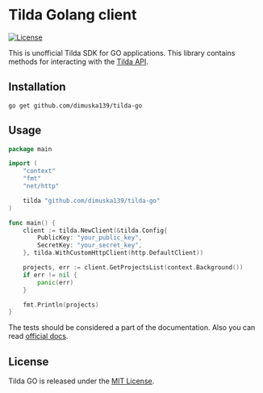 # Tilda Golang client

[![License](https://img.shields.io/github/license/mashape/apistatus.svg)](https://github.com/dimuska139/tilda-go/blob/master/LICENSE)

This is unofficial Tilda SDK for GO applications. This library contains methods for interacting with the [Tilda API](https://help.tilda.cc/api).

## Installation

```shell
go get github.com/dimuska139/tilda-go
```

## Usage

```go
package main

import (
	"context"
	"fmt"
	"net/http"

	tilda "github.com/dimuska139/tilda-go"
)

func main() {
	client := tilda.NewClient(&tilda.Config{
		PublicKey: "your_public_key",
		SecretKey: "your_secret_key",
	}, tilda.WithCustomHttpClient(http.DefaultClient))

	projects, err := client.GetProjectsList(context.Background())
	if err != nil {
		panic(err)
	}

	fmt.Println(projects)
}
```

The tests should be considered a part of the documentation. Also you can read [official docs](https://help.tilda.cc/api).

## License

Tilda GO is released under the
[MIT License](http://www.opensource.org/licenses/MIT).